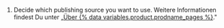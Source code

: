 1. Decide which publishing source you want to use.  Weitere Informationen findest Du unter „[Über {% data variables.product.prodname_pages %}](/articles/about-github-pages#publishing-sources-for-github-pages-sites)."
